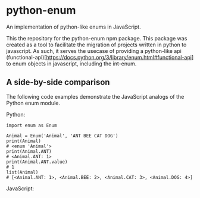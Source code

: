 # python-enum
An implementation of python-like enums in JavaScript.

This the repository for the python-enum npm package. This package was created as a tool to facilitate the migration of projects written in python to javascript. As such, it serves the usecase of providing a python-like api (functional-api)[https://docs.python.org/3/library/enum.html#functional-api] to enum objects in javascript, including the int-enum. 

## A side-by-side comparison

The following code examples demonstrate the JavaScript analogs of the Python enum module.

Python:
```
import enum as Enum

Animal = Enum('Animal', 'ANT BEE CAT DOG')
print(Animal)
# <enum 'Animal'>
print(Animal.ANT)
# <Animal.ANT: 1>
print(Animal.ANT.value)
# 1
list(Animal)
# [<Animal.ANT: 1>, <Animal.BEE: 2>, <Animal.CAT: 3>, <Animal.DOG: 4>]
```

JavaScript:
```

```
